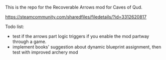 This is the repo for the Recoverable Arrows mod for Caves of Qud.

https://steamcommunity.com/sharedfiles/filedetails/?id=3312620817

Todo list:

- test if the arrows part logic triggers if you enable the mod partway through a game.
- implement books' suggestion about dynamic blueprint assignment, then test with improved archery mod
